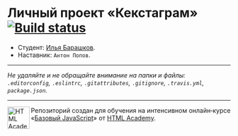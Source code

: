 # Личный проект «Кекстаграм» [![Build status][travis-image]][travis-url]

* Студент: [Илья Барашков](https://up.htmlacademy.ru/javascript/10/user/379063).
* Наставник: `Антон Попов`.

---

_Не удаляйте и не обращайте внимание на папки и файлы:_<br>
_`.editorconfig`, `.eslintrc`, `.gitattributes`, `.gitignore`, `.travis.yml`, `package.json`._

---

<a href="https://htmlacademy.ru/intensive/javascript"><img align="left" width="50" height="50" title="HTML Academy" src="https://up.htmlacademy.ru/static/img/intensive/javascript/logo-for-github.svg"></a>

Репозиторий создан для обучения на интенсивном онлайн‑курсе «[Базовый JavaScript](https://htmlacademy.ru/intensive/javascript)» от [HTML Academy](https://htmlacademy.ru).

[travis-image]: https://travis-ci.org/htmlacademy-javascript/379063-kekstagram.svg?branch=master
[travis-url]: https://travis-ci.org/htmlacademy-javascript/379063-kekstagram
